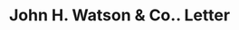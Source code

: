 ---
doi: 10.7916/D8TQ7CRS
date_other: '1870'
date_other_textual: '1870'
form: correspondence
genre:
- Letters (correspondence)
name:
- John H. Watson & Co.
object_in_context_url: https://biggert.cul.columbia.edu/items/view/ave_biggert_01911
subject_hierarchical_geographic:
- New York, New York, United States
subject_name:
- John H. Watson & Co.
title: John H. Watson & Co.. Letter
sort_title: John H. Watson & Co.. Letter
call_number: ave_biggert_01911
coordinates:
- 40.71277777777778,-74.00583333333333
pid: ave_biggert_01911
identifiers: ave_biggert_01911
thumbnail: false
permalink: /biggert/ave_biggert_01911/
layout: iiif-image-page
---